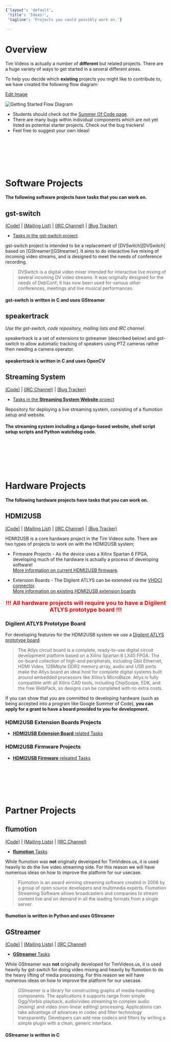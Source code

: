 ```yaml
---
{'layout': 'default',
 'title': 'Ideas!',
 'tagline': 'Projects you could possibly work on.'}

---
```


# Overview

Tim Videos is actually a number of **different** but related projects. There are a huge variety of ways to get started in a several different areas.

To help you decide which **existing** projects you might like to contribute to, we have created the following flow diagram:

[Edit Image](https://docs.google.com/a/mithis.com/drawings/d/1zYlT69xQqbAjzuJgKj-UhO1vRF5JNLpic8xmPrfNtXM/edit)

<img src="https://docs.google.com/drawings/d/1zYlT69xQqbAjzuJgKj-UhO1vRF5JNLpic8xmPrfNtXM/pub?w=960&amp;h=720" usemap="#wiki-flow-diagram-map" alt="Getting Started Flow Diagram">

<map name="wiki-flow-diagram-map">
 <area shape="rect" coords="47,458,197,549"  href="https://github.com/timvideos/getting-started/issues?labels=Extension+Boards"
  title="HDMI2USB Extension Board Tasks"></area>
 <area shape="rect" coords="209,463,360,552" href="https://github.com/timvideos/getting-started/issues?labels=Firmware"
  title="HDMI2USB Firmware Tasks"></area>
 <area shape="rect" coords="451,466,602,550" href="https://github.com/timvideos/getting-started/issues?labels=gst-switch"
  title="gst-switch Tasks"></area>
 <area shape="rect" coords="449,557,600,642" href="https://github.com/timvideos/getting-started/issues?labels=gstreamer"
  title="gstreamer Tasks"></area>
 <area shape="rect" coords="615,462,763,550" href="https://github.com/timvideos/getting-started/issues?labels=flumotion"
  title="flumotion Tasks"></area>
 <area shape="rect" coords="773,462,923,551" href="https://github.com/timvideos/getting-started/issues?labels=timvideos"
  title="Tim Video's Website"></area>
 <area shape="rect" coords="586,65,723,215"  href="https://github.com/timvideos/getting-started/issues?labels=Software"
  title="Software Tasks"></area>
 <area shape="rect" coords="228,65,374,210"  href="https://github.com/timvideos/getting-started/issues?labels=Hardware"
  title="Hardware Tasks"></area>
 <area shape="rect" coords="209,301,355,444" href="https://github.com/timvideos/getting-started/issues?labels=Firmware"
  title="Firmware Tasks"></area>
 <area shape="rect" coords="453,296,598,448" href="https://github.com/timvideos/getting-started/issues?labels=C"
  title="C Tasks"></area>
 <area shape="rect" coords="615,298,760,449" href="https://github.com/timvideos/getting-started/issues?labels=Python"
  title="Python Tasks"></area>
 <area shape="rect" coords="774,298,927,448" href="https://github.com/timvideos/getting-started/issues?labels=Web"
  title="Web Tasks"></area>
</map>

 * Students should check out the [Summer Of Code page](Summer-Of-Code.html).
 * There are many bugs within individual components which are not yet listed as potential starter projects. Check out the bug trackers!
 * Feel free to suggest your own ideas!

<br>
<br>
<br>
<br>
<br>

# Software Projects

**The following software projects have tasks that you can work on.**

## gst-switch
[(Code)](http://github.com/timvideos/gst-switch) | [(Mailing List)](https://groups.google.com/group/gst-switch) | [(IRC Channel)](irc://irc.freenode.org/#gst-switch) | [(Bug Tracker)](http://github.com/timvideos/gst-switch/issues)

 * [Tasks in the gst-switch project](https://github.com/timvideos/getting-started/issues?labels=gst-switch).

gst-switch project is intended to be a replacement of [DVSwitch][DVSwitch] based on [GStreamer][GStreamer]. It aims to do interactive live mixing of incoming video streams, and is designed to meet the needs of conference recording.

> DVSwitch is a digital video mixer intended for interactive live mixing of
> several incoming DV video streams. It was originally designed for the needs
> of DebConf; It has now been used for various other conferences, meetings and
> live musical performances.

#### gst-switch is written in C and uses GStreamer

## speakertrack
*Use the gst-switch, code repository, mailing lists and IRC channel.*

speakertrack is a set of extensions to gstreamer (described below) and gst-switch to allow automatic tracking of speakers using PTZ cameras rather then needing a camera operator. 

#### speakertrack is written in C and uses OpenCV


## Streaming System
[(Code)](http://github.com/timvideos/streaming-system) | [(IRC Channel)](irc://irc.freenode.org/#timvideos) | [(Bug Tracker)](http://github.com/timvideos/streaming-system/issues)

 * [Tasks in the **Streaming System Website** project](https://github.com/timvideos/getting-started/issues?labels=website)

Repository for deploying a live streaming system, consisting of a flumotion setup and website.

#### The streaming system including a django-based website, shell script setup scripts and Python watchdog code.

<br>
<br>
<br>
<br>
<br>

# Hardware Projects

**The following hardware projects have tasks that you can work on.**

## HDMI2USB
[(Code)](http://github.com/timvideos/HDMI2USB.git) | [(Mailing List)](https://groups.google.com/group/hdmi2usb?hl=en-GB) | [(IRC Channel)](irc://irc.freenode.org/#hdmi2usb) | [(Bug Tracker)](http://github.com/timvideos/HDMI2USB/issues)


HDMI2USB is a core hardware project in the Tim Videos suite. There are two types of projects to work on with the HDMI2USB system;

 * Firmware Projects - As the device uses a Xilinx Spartan 6 FPGA, developing much of the hardware is actually a process of developing software!<br>[More information on current HDMI2USB firmware](https://github.com/timvideos/HDMI2USB/wiki/Firmware).

 * Extension Boards - The Digilent ATLYS can be extended via the [VHDCI connector](http://en.wikipedia.org/wiki/Very-high-density_cable_interconnect).<br>[More information on existing HDMI2USB extension boards]()


<p style='font-size: 18px; color: red; text-align: center;'>
<strong>!!! All hardware projects will require you to have a Digilent ATLYS prototype board !!!</strong>
</p>

### Digilent ATLYS Prototype Board

For developing features for the HDMI2USB system we use a [Digilent ATLYS prototype board](http://digilentinc.com/Products/Detail.cfm?NavPath=2,400,836&Prod=ATLYS).

> The Atlys circuit board is a complete, ready-to-use digital circuit development platform
> based on a Xilinx Spartan 6 LX45 FPGA. The on-board collection of high-end peripherals,
> including Gbit Ethernet, HDMI Video, 128Mbyte DDR2 memory array, audio and USB ports make
> the Atlys board an ideal host for complete digital systems built around embedded
> processors like Xilinx’s MicroBlaze. Atlys is fully compatible with all Xilinx CAD tools,
> including ChipScope, EDK, and the free WebPack, so designs can be completed with no extra
> costs.

If you can show that you are committed to developing hardware (such as being accepted into a program like Google Summer of Code), **you can apply for a grant to have a board provided to you for development.**


### HDMI2USB Extension Boards Projects

 * [**HDMI2USB Extension Board** related Tasks](https://github.com/timvideos/getting-started/issues?labels=Extension+Boards)


### HDMI2USB Firmware Projects

 * [**HDMI2USB Firmware** releated Tasks](https://github.com/timvideos/getting-started/issues?labels=Firmware)

<br>
<br>
<br>
<br>
<br>

# Partner Projects

## flumotion
[(Code)](https://code.flumotion.com/cgit/) | [(Mailing Lists)](http://lists.fluendo.com/mailman/listinfo) | [(IRC Channel)](irc://irc.freenode.org/#fluendo)

 * [**flumotion** Tasks](https://github.com/timvideos/getting-started/issues?labels=flumotion)

While flumotion was **not** originally developed for TimVideos.us, it is used
heavily to do the live video streaming side. For this reason we will have
numerous ideas on how to improve the platform for our usecase.

> Flumotion is an award winning streaming software created in 2006 by a group
> of open source developers and multimedia experts. Flumotion Streaming
> Software allows broadcasters and companies to stream content live and on
> demand in all the leading formats from a single server.

#### flumotion is written in Python and uses GStreamer

## GStreamer
[(Code)](http://cgit.freedesktop.org/gstreamer) | [(Mailing Lists)](http://gstreamer.freedesktop.org/lists/) | [(IRC Channel)](irc://irc.freenode.org/#gstreamer) 

 * [**GStreamer** Tasks](https://github.com/timvideos/getting-started/issues?labels=gstreamer)

While GStreamer was **not** originally developed for TimVideos.us, it is used
heavily by gst-switch for doing video mixing and heavily by flumotion to do the
heavy lifting of media processing. For this reason we will have numerous ideas
on how to improve the platform for our usecase.

> GStreamer is a library for constructing graphs of media-handling components.
> The applications it supports range from simple Ogg/Vorbis playback,
> audio/video streaming to complex audio (mixing) and video (non-linear
> editing) processing. Applications can take advantage of advances in codec and
> filter technology transparently. Developers can add new codecs and filters by
> writing a simple plugin with a clean, generic interface.

#### GStreamer is written in C
